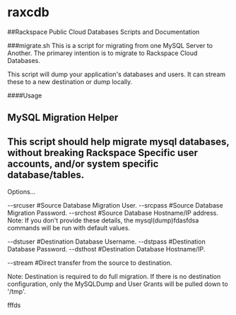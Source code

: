 # raxcdb
##Rackspace Public Cloud Databases Scripts and Documentation

###migrate.sh
This is a script for migrating from one MySQL Server to Another. 
The primarey intention is to migrate to Rackspace Cloud Databases. 

This script will dump your application's databases and users. 
It can stream these to a new destination or dump locally. 

####Usage

MySQL Migration Helper
----------------------
This script should help migrate mysql databases,
without breaking Rackspace Specific user accounts,
and/or system specific database/tables.
----------------------
Options...

--srcuser <String> #Source Database Migration User.
--srcpass <String> #Source Database Migration Password.
--srchost <String> #Source Database Hostname/IP address.
Note: If you don't provide these details, the mysql(dump)fdasfdsa
 commands will be run with default values.

--dstuser <String> #Destination Database Username.
--dstpass <String> #Destination Database Password.
--dsthost <String> #Destination Database Hostname/IP.

--stream #Direct transfer from the source to destination.

Note: Destination is required to do full migration.
 If there is no destination configuration, only the
 MySQLDump and User Grants will be pulled down to '/tmp'.

fffds
